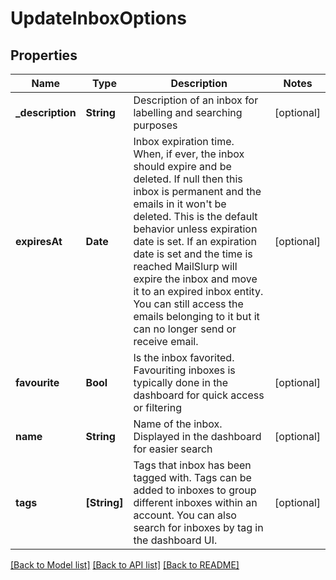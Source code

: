 # UpdateInboxOptions

## Properties
Name | Type | Description | Notes
------------ | ------------- | ------------- | -------------
**_description** | **String** | Description of an inbox for labelling and searching purposes | [optional] 
**expiresAt** | **Date** | Inbox expiration time. When, if ever, the inbox should expire and be deleted. If null then this inbox is permanent and the emails in it won&#39;t be deleted. This is the default behavior unless expiration date is set. If an expiration date is set and the time is reached MailSlurp will expire the inbox and move it to an expired inbox entity. You can still access the emails belonging to it but it can no longer send or receive email. | [optional] 
**favourite** | **Bool** | Is the inbox favorited. Favouriting inboxes is typically done in the dashboard for quick access or filtering | [optional] 
**name** | **String** | Name of the inbox. Displayed in the dashboard for easier search | [optional] 
**tags** | **[String]** | Tags that inbox has been tagged with. Tags can be added to inboxes to group different inboxes within an account. You can also search for inboxes by tag in the dashboard UI. | [optional] 

[[Back to Model list]](../README#documentation-for-models) [[Back to API list]](../README#documentation-for-api-endpoints) [[Back to README]](../README)


